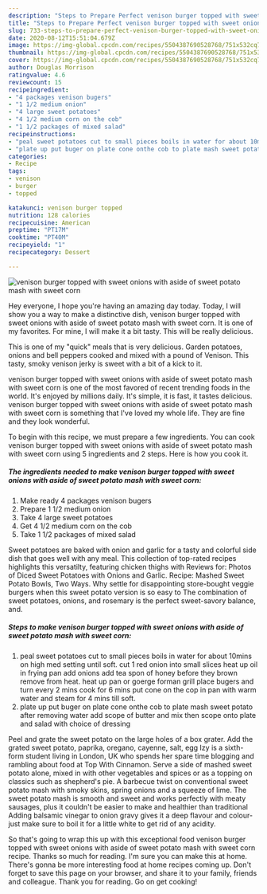 ```yaml
---
description: "Steps to Prepare Perfect venison burger topped with sweet onions with aside of sweet potato mash with sweet corn"
title: "Steps to Prepare Perfect venison burger topped with sweet onions with aside of sweet potato mash with sweet corn"
slug: 733-steps-to-prepare-perfect-venison-burger-topped-with-sweet-onions-with-aside-of-sweet-potato-mash-with-sweet-corn
date: 2020-08-12T15:51:04.679Z
image: https://img-global.cpcdn.com/recipes/5504387690528768/751x532cq70/venison-burger-topped-with-sweet-onions-with-aside-of-sweet-potato-mash-with-sweet-corn-recipe-main-photo.jpg
thumbnail: https://img-global.cpcdn.com/recipes/5504387690528768/751x532cq70/venison-burger-topped-with-sweet-onions-with-aside-of-sweet-potato-mash-with-sweet-corn-recipe-main-photo.jpg
cover: https://img-global.cpcdn.com/recipes/5504387690528768/751x532cq70/venison-burger-topped-with-sweet-onions-with-aside-of-sweet-potato-mash-with-sweet-corn-recipe-main-photo.jpg
author: Douglas Morrison
ratingvalue: 4.6
reviewcount: 15
recipeingredient:
- "4 packages venison bugers"
- "1 1/2 medium onion"
- "4 large sweet potatoes"
- "4 1/2 medium corn on the cob"
- "1 1/2 packages of mixed salad"
recipeinstructions:
- "peal sweet potatoes cut to small pieces boils in water for about 10mins on high med setting until soft. cut 1 red onion into small slices heat up oil in frying pan add onions add tea spon of honey before they brown remove from heat.  heat up pan or goerge forman grill place bugers and turn every 2 mins cook for 6 mins put cone on the cop in pan with warm water and steam for 4 mins till soft."
- "plate up put buger on plate cone onthe cob to plate mash sweet potato after removing water add scope of butter and mix then scope onto plate and salad with choice of dressing"
categories:
- Recipe
tags:
- venison
- burger
- topped

katakunci: venison burger topped 
nutrition: 128 calories
recipecuisine: American
preptime: "PT17M"
cooktime: "PT40M"
recipeyield: "1"
recipecategory: Dessert

---
```



![venison burger topped with sweet onions with aside of sweet potato mash with sweet corn](https://img-global.cpcdn.com/recipes/5504387690528768/751x532cq70/venison-burger-topped-with-sweet-onions-with-aside-of-sweet-potato-mash-with-sweet-corn-recipe-main-photo.jpg)

Hey everyone, I hope you're having an amazing day today. Today, I will show you a way to make a distinctive dish, venison burger topped with sweet onions with aside of sweet potato mash with sweet corn. It is one of my favorites. For mine, I will make it a bit tasty. This will be really delicious.

This is one of my &#34;quick&#34; meals that is very delicious. Garden potatoes, onions and bell peppers cooked and mixed with a pound of Venison. This tasty, smoky venison jerky is sweet with a bit of a kick to it.

venison burger topped with sweet onions with aside of sweet potato mash with sweet corn is one of the most favored of recent trending foods in the world. It's enjoyed by millions daily. It's simple, it is fast, it tastes delicious. venison burger topped with sweet onions with aside of sweet potato mash with sweet corn is something that I've loved my whole life. They are fine and they look wonderful.


To begin with this recipe, we must prepare a few ingredients. You can cook venison burger topped with sweet onions with aside of sweet potato mash with sweet corn using 5 ingredients and 2 steps. Here is how you cook it.

<!--inarticleads1-->

##### The ingredients needed to make venison burger topped with sweet onions with aside of sweet potato mash with sweet corn:

1. Make ready 4 packages venison bugers
1. Prepare 1 1/2 medium onion
1. Take 4 large sweet potatoes
1. Get 4 1/2 medium corn on the cob
1. Take 1 1/2 packages of mixed salad


Sweet potatoes are baked with onion and garlic for a tasty and colorful side dish that goes well with any meal. This collection of top-rated recipes highlights this versatilty, featuring chicken thighs with Reviews for: Photos of Diced Sweet Potatoes with Onions and Garlic. Recipe: Mashed Sweet Potato Bowls, Two Ways. Why settle for disappointing store-bought veggie burgers when this sweet potato version is so easy to The combination of sweet potatoes, onions, and rosemary is the perfect sweet-savory balance, and. 

<!--inarticleads2-->

##### Steps to make venison burger topped with sweet onions with aside of sweet potato mash with sweet corn:

1. peal sweet potatoes cut to small pieces boils in water for about 10mins on high med setting until soft. cut 1 red onion into small slices heat up oil in frying pan add onions add tea spon of honey before they brown remove from heat.  heat up pan or goerge forman grill place bugers and turn every 2 mins cook for 6 mins put cone on the cop in pan with warm water and steam for 4 mins till soft.
1. plate up put buger on plate cone onthe cob to plate mash sweet potato after removing water add scope of butter and mix then scope onto plate and salad with choice of dressing


Peel and grate the sweet potato on the large holes of a box grater. Add the grated sweet potato, paprika, oregano, cayenne, salt, egg Izy is a sixth-form student living in London, UK who spends her spare time blogging and rambling about food at Top With Cinnamon. Serve a side of mashed sweet potato alone, mixed in with other vegetables and spices or as a topping on classics such as shepherd&#39;s pie. A barbecue twist on conventional sweet potato mash with smoky skins, spring onions and a squeeze of lime. The sweet potato mash is smooth and sweet and works perfectly with meaty sausages, plus it couldn&#39;t be easier to make and healthier than traditional Adding balsamic vinegar to onion gravy gives it a deep flavour and colour- just make sure to boil it for a little white to get rid of any acidity. 

So that's going to wrap this up with this exceptional food venison burger topped with sweet onions with aside of sweet potato mash with sweet corn recipe. Thanks so much for reading. I'm sure you can make this at home. There's gonna be more interesting food at home recipes coming up. Don't forget to save this page on your browser, and share it to your family, friends and colleague. Thank you for reading. Go on get cooking!

